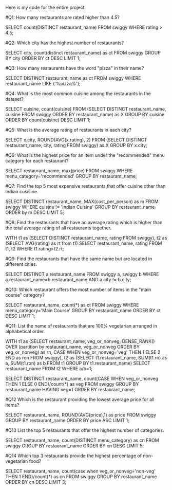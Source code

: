 Here is my code for the entire project.


#Q1: How many restaurants are rated higher than 4.5?

SELECT count(DISTINCT restaurant_name) FROM swiggy 
WHERE rating > 4.5;

#Q2: Which city has the highest number of restaurants?

SELECT city, count(distinct restaurant_name) as ct FROM swiggy
GROUP BY city
ORDER BY ct DESC
LIMIT 1;

#Q3: How many restaurants have the word "pizza" in their name?

SELECT DISTINCT restaurant_name as ct FROM swiggy
WHERE restaurant_name LIKE ('%pizza%');

#Q4: What is the most common cuisine among the restaurants in the dataset?

SELECT cuisine, count(cuisine)
FROM (SELECT DISTINCT restaurant_name, cuisine FROM swiggy
ORDER BY restaurant_name) as X
GROUP BY cuisine
ORDER BY count(cuisine) DESC
LIMIT 1;

#Q5: What is the average rating of restaurants in each city?

SELECT x.city, ROUND(AVG(x.rating), 2)
FROM (SELECT DISTINCT restaurant_name, city, rating FROM swiggy) as X
GROUP BY x.city;

#Q6: What is the highest price for an item under the "recommended" menu category for each restaurant?

SELECT restaurant_name, max(price)
FROM swiggy 
WHERE menu_category='recommended'
GROUP BY restaurant_name;

#Q7: Find the top 5 most expensive restaurants that offer cuisine other than Indian cusisine.

SELECT DISTINCT restaurant_name, MAX(cost_per_person) as m
FROM swiggy
WHERE cuisine != 'Indian Cuisine'
GROUP BY restaurant_name
ORDER by m DESC
LIMIT 5;

#Q8: Find the restaurants that have an average rating which is higher than the total average rating of all restaurants together.

WITH t1 as (SELECT DISTINCT restaurant_name, rating FROM swiggy), 
t2 as (SELECT AVG(rating) as rt from t1) 
SELECT restaurant_name, rating FROM t1, t2
WHERE t1.rating>t2.rt;

#Q9: Find the restaurants that have the same name but are located in different cities.

SELECT DISTINCT a.restaurant_name FROM swiggy a, swiggy b
WHERE a.restaurant_name=b.restaurant_name AND a.city != b.city;

#Q10: Which restaurant offers the most number of items in the "main course" category?

SELECT restaurant_name, count(*) as ct
FROM swiggy
WHERE menu_category='Main Course'
GROUP BY restaurant_name 
ORDER BY ct DESC
LIMIT 1;

#Q11: List the name of restaurants that are 100% vegetarian arranged in alphabetical order.

WITH t1 as (SELECT restaurant_name, veg_or_nonveg, DENSE_RANK() OVER (partition by restaurant_name, veg_or_nonveg ORDER BY veg_or_nonveg) as rn, CASE WHEN veg_or_nonveg='veg' THEN 1 ELSE 2 END as ron FROM swiggy),
t2 as (SELECT t1.restaurant_name, SUM(t1.rn) as a, SUM(t1.ron) as b
FROM t1
GROUP BY t1.restaurant_name)
SELECT restaurant_name FROM t2 WHERE a/b=1;

SELECT DISTINCT restaurant_name, count(CASE WHEN veg_or_nonveg THEN 1 ELSE 0 END)/count(*) as veg FROM swiggy
GROUP BY restaurant_name
HAVING veg=1
ORDER BY restaurant_name;

#Q12 Which is the restaurant providing the lowest average price for all items?

SELECT restaurant_name, ROUND(AVG(price),1) as price FROM swiggy
GROUP BY restaurant_name
ORDER BY price ASC
LIMIT 1;

#Q13 List the top 5 restaurants that offer the highest number of categories.

SELECT restaurant_name, count(DISTINCT menu_category) as cn FROM swiggy
GROUP BY restaurant_name
ORDER BY cn DESC
LIMIT 5;

#Q14 Which top 3 restaurants provide the highest percentage of non-vegetarian food?

SELECT restaurant_name, count(case when veg_or_nonveg='non-veg' THEN 1 END)/count(*) as cn
FROM swiggy
GROUP BY restaurant_name
ORDER BY cn DESC
LIMIT 3;












